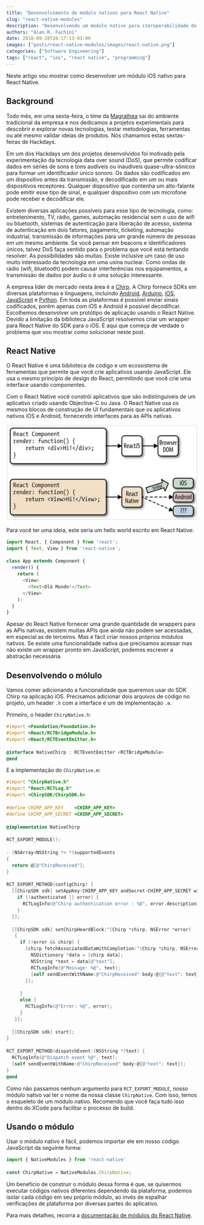 ```yaml
---
title: "Desenvolvimento de módulo nativos para React Native"
slug: "react-native-modules"
description: "Desenvolvendo um módulo nativo para iteroperabilidade do React Native com o iOS."
authors: "Alan R. Fachini"
date: 2018-09-28T20:17:13-03:00
images: ["posts/react-native-modules/images/react-native.png"]
categories: ["Software Engineering"]
tags: ["react", "ios", "react native", "programming"]
---
```


Neste artigo vou mostrar como desenvolver um módulo iOS nativo para React Native.

## Background

Todo mês, em uma sexta-feira, o time da [Magrathea](https://magrathealabs.com/) sai do ambiente tradicional da empresa e nos dedicamos a projetos experimentais para descobrir e explorar novas tecnologias, testar metodologias, ferramentas ou até mesmo validar ideias de produtos. Nós chamamos estas sextas-feiras de Hackdays.

Em um dos Hackdays um dos projetos desenvolvidos foi motivado pela experimentação da tecnologia data over sound (DoS), que permite codificar dados em séries de sons e tons audíveis ou inaudíveis quase-ultra-sônicos para formar um identificador único sonoro. Os dados são codificados em um dispositivo antes da transmissão, e decodificado em um ou mais dispositivos receptores. Qualquer dispositivo que contenha um alto-falante pode emitir esse tipo de sinal, e qualquer dispositivo com um microfone pode receber e decodificar ele.

Existem diversas aplicações possíveis para esse tipo de tecnologia, como: entretenimento, TV, rádio, games, automação residencial sem o uso de wifi ou bluetooth, sistemas de autenticação para liberação de acesso, sistema de autenticação em dois fatores, pagamento, ticketing, automação industrial, transmissão de informações para um grande número de pessoas em um mesmo ambiente. Se você pensar em beacons e identificadores únicos, talvez DoS faça sentido para o problema que você está tentando resolver. As possibilidades são muitas. Existe inclusive um caso de uso muito interessado da tecnologia em uma usina nuclear. Como ondas de rádio (wifi, bluetooth) podem causar interferências nos equipamentos, a transmissão de dados por áudio o é uma solução interessante.

A empresa líder de mercado nesta área é a [Chirp](https://www.chirp.io/). A Chirp fornece SDKs em diversas plataformas e linguagens, incluindo [Android](http://developers.chirp.io/v2/docs/chirp-for-android),  [Arduino](http://developers.chirp.io/v2/docs/chirp-and-embedded-devices),  [iOS](http://developers.chirp.io/v2/docs/chirp-for-ios), [JavaScript](http://developers.chirp.io/v2/docs/chirp-for-javascript) e [Python](http://developers.chirp.io/v2/docs/chirp-for-python). Em toda as plataformas é possível enviar sinais codificados, porém apenas com iOS e Android é possível decodificar.  Escolhemos desenvolver um protótipo de aplicação usando o React Native. Devido a limitação da biblioteca JavaScript resolvemos criar um wrapper para React Native do SDK para o iOS. É aqui que começa de verdade o problema que vou mostrar como solucionar neste post.

## React Native

O React Native é uma biblioteca de código e um ecossistema de ferramentas que permite que você crie aplicativos usando JavaScript. Ele usa o mesmo princípio de design do React, permitindo que você crie uma interface usando componentes.

Com o React Native você constrói aplicativos que são indistinguíveis de um aplicativo criado usando Objective-C ou Java. O React Native usa os mesmos blocos de construção de UI fundamentais que os aplicativos nativos iOS e Android, fornecendo interfaces para as APIs nativas.

![React Native](./images/react-native.png)


Para você ter uma ideia, este seria um hello world escrito em React Native:

```javascript
import React, { Component } from 'react';
import { Text, View } from 'react-native';

class App extends Component {
  render() {
    return (
      <View>
        <Text>Olá Mundo!</Text>
      </View>
    );
  }
}
```

Apesar do React Native fornecer uma grande quantidade de wrappers para as APIs nativas, existem muitas APIs que ainda não podem ser acessadas, em especial as de terceiros. Mas é fácil criar nossos próprios módulos nativos. Se existe uma funcionalidade nativa que precisamos acessar mas não existe um wrapper pronto em JavaScript, podemos escrever a abstração necessária.

## Desenvolvendo o mólulo

Vamos comer adicionando a funcionalidade que queremos usar do SDK Chirp na aplicação iOS. Precisamos adicionar dois arquivos de código no projeto, um header `.h` com a interface e um de implementação `.m`.

Primeiro, o header `ChirpNative.h`:

```objective-c
#import <Foundation/Foundation.h>
#import <React/RCTBridgeModule.h>
#import <React/RCTEventEmitter.h>

@interface NativeChirp : RCTEventEmitter <RCTBridgeModule>
@end
```

E a implementação do `ChirpNative.m`:

```objective-c
#import "ChirpNative.h"
#import "React/RCTLog.h"
#import <ChirpSDK/ChirpSDK.h>

#define CHIRP_APP_KEY    <CHIRP_APP_KEY>
#define CHIRP_APP_SECRET <CHIRP_APP_SECRET>

@implementation NativeChirp

RCT_EXPORT_MODULE();

- (NSArray<NSString *> *)supportedEvents
{
  return @[@"ChirpReceived"];
}

RCT_EXPORT_METHOD(configChirp) {
  [[ChirpSDK sdk] setAppKey:CHIRP_APP_KEY andSecret:CHIRP_APP_SECRET withCompletion:^(BOOL authenticated, NSError * _Nullable error) {
    if (!authenticated || error) {
      RCTLogInfo(@"Chirp authentication error : %@", error.description);
    }
  }];

  [[ChirpSDK sdk] setChirpHeardBlock:^(Chirp *chirp, NSError *error)
   {
     if (!error && chirp) {
       [chirp fetchAssociatedDataWithCompletion:^(Chirp *chirp, NSError *error) {
         NSDictionary *data = [chirp data];
         NSString *text = data[@"text"];
         RCTLogInfo(@"Message: %@", text);
         [self sendEventWithName:@"ChirpReceived" body:@{@"text": text}];
       }];

     }
     else {
       RCTLogInfo(@"Error: %@", error);
     }
   }];

  [[ChirpSDK sdk] start];
}

RCT_EXPORT_METHOD(dispatchEvent:(NSString *)text) {
  RCTLogInfo(@"Dispatch event %@", text);
  [self sendEventWithName:@"ChirpReceived" body:@{@"text": text}];
}
@end
```

Como não passamos nenhum argumento para `RCT_EXPORT_MODULE`, nosso módulo nativo vai ter o nome da nossa classe `ChirpNative`. Com isso, temos o esqueleto de um módulo nativo. Recomendo que você faça tudo isso dentro do XCode para facilitar o processo de build.

## Usando o módulo

Usar o módulo nativo é fácil, podemos importar ele em nosso código JavaScript da seguinte forma:

```javascript
import { NativeModules } from 'react-native'

const ChirpNative = NativeModules.ChirpNative;
```

Um benefício de construir o módulo dessa forma é que, se quisermos executar códigos nativos diferentes dependendo da plataforma, podemos isolar cada código em seu próprio módulo, ao invés de espalhar verificações de plataforma por diversas partes do aplicativo.

Para mais detalhes, recorra a [documentação de módulos do React Native](http://facebook.github.io/react-native/docs/native-modules-ios.html).
